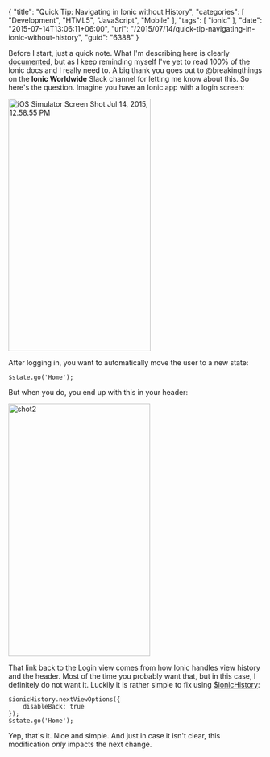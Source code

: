 {
	"title": "Quick Tip: Navigating in Ionic without History",
	"categories": [
		"Development",
		"HTML5",
		"JavaScript",
		"Mobile"
	],
	"tags": [
		"ionic"
	],
	"date": "2015-07-14T13:06:11+06:00",
	"url": "/2015/07/14/quick-tip-navigating-in-ionic-without-history",
	"guid": "6388"
}

Before I start, just a quick note. What I'm describing here is clearly <a href="http://ionicframework.com/docs/api/service/$ionicHistory/">documented</a>, but as I keep reminding myself I've yet to read 100% of the Ionic docs and I really need to. A big thank you goes out to @breakingthings on the <strong>Ionic Worldwide</strong> Slack channel for letting me know about this. So here's the question. Imagine you have an Ionic app with a login screen:

<!--more-->

<img src="https://static.raymondcamden.com/images/wp-content/uploads/2015/07/iOS-Simulator-Screen-Shot-Jul-14-2015-12.58.55-PM.png" alt="iOS Simulator Screen Shot Jul 14, 2015, 12.58.55 PM" width="282" height="500" class="aligncenter size-full wp-image-6389 imgborder" />

After logging in, you want to automatically move the user to a new state:

<pre><code class="language-javascript">$state.go('Home');</code></pre>

But when you do, you end up with this in your header:

<img src="https://static.raymondcamden.com/images/wp-content/uploads/2015/07/shot2.png" alt="shot2" width="281" height="500" class="aligncenter size-full wp-image-6390 imgborder" />

That link back to the Login view comes from how Ionic handles view history and the header. Most of the time you probably want that, but in this case, I definitely do not want it. Luckily it is rather simple to fix using <a href="http://ionicframework.com/docs/api/service/$ionicHistory/">$ionicHistory</a>:

<pre><code class="language-javascript">$ionicHistory.nextViewOptions({
    disableBack: true
});
$state.go('Home');</code></pre>

Yep, that's it. Nice and simple. And just in case it isn't clear, this modification <i>only</i> impacts the next change. 